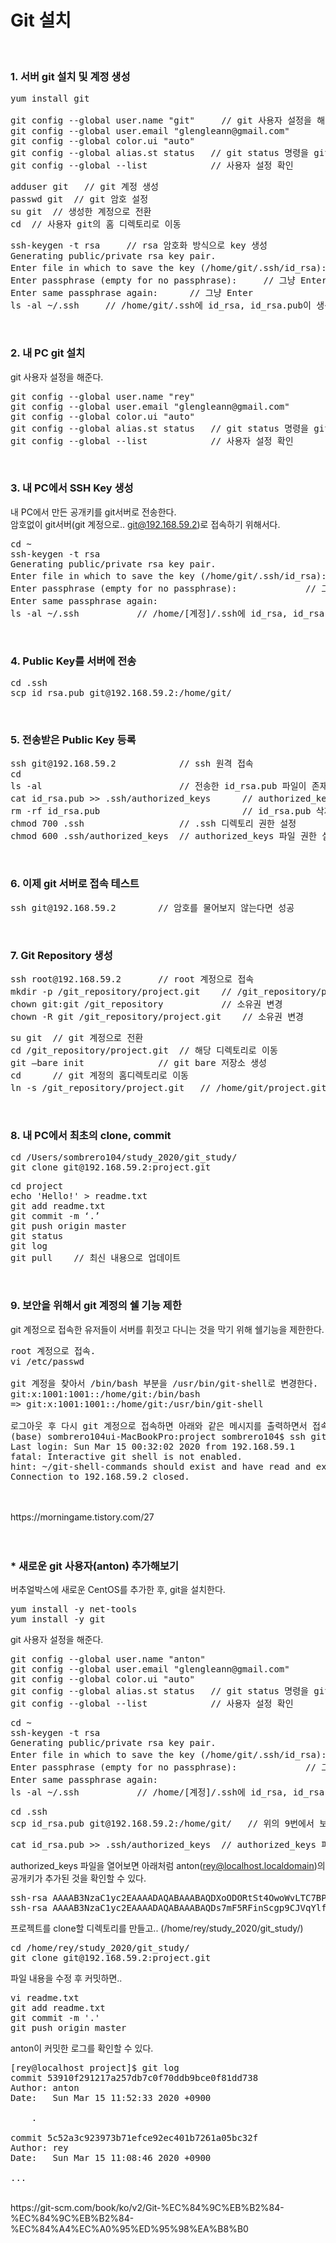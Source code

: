 # Git 설치
<br/>

### 1. 서버 git 설치 및 계정 생성
<pre>
yum install git

git config --global user.name "git"     // git 사용자 설정을 해준다.
git config --global user.email "glengleann@gmail.com"
git config --global color.ui "auto"
git config --global alias.st status   // git status 명령을 git st로 사용할 수 있게 할 수 있다.
git config --global --list            // 사용자 설정 확인
</pre>
</pre>
<pre>
adduser git   // git 계정 생성
passwd git	// git 암호 설정
su git  // 생성한 계정으로 전환
cd  // 사용자 git의 홈 디렉토리로 이동
</pre>
<pre>
ssh-keygen -t rsa     // rsa 암호화 방식으로 key 생성
Generating public/private rsa key pair.
Enter file in which to save the key (/home/git/.ssh/id_rsa):	// 그냥 Enter
Enter passphrase (empty for no passphrase):     // 그냥 Enter
Enter same passphrase again:      // 그냥 Enter
ls -al ~/.ssh     // /home/git/.ssh에 id_rsa, id_rsa.pub이 생성되었는지 확인
</pre><br/>

### 2. 내 PC git 설치
git 사용자 설정을 해준다.
<pre>
git config --global user.name "rey"
git config --global user.email "glengleann@gmail.com"
git config --global color.ui "auto"
git config --global alias.st status   // git status 명령을 git st로 사용할 수 있게 할 수 있다.
git config --global --list            // 사용자 설정 확인
</pre><br/>

### 3. 내 PC에서 SSH Key 생성
내 PC에서 만든 공개키를 git서버로 전송한다. <br/>
암호없이 git서버(git 계정으로.. git@192.168.59.2)로 접속하기 위해서다. <br/>
<pre>
cd ~
ssh-keygen -t rsa
Generating public/private rsa key pair.
Enter file in which to save the key (/home/git/.ssh/id_rsa):	// 그냥 Enter
Enter passphrase (empty for no passphrase):				// 그냥 Enter
Enter same passphrase again:								// 그냥 Enter
ls -al ~/.ssh			// /home/[계정]/.ssh에 id_rsa, id_rsa.pub이 생성되었는지 확인
</pre><br/>

### 4. Public Key를 서버에 전송
<pre>
cd .ssh
scp id_rsa.pub git@192.168.59.2:/home/git/
</pre><br/>

### 5. 전송받은 Public Key 등록
<pre>
ssh git@192.168.59.2 			// ssh 원격 접속
cd
ls -al							// 전송한 id_rsa.pub 파일이 존재하는지 확인
cat id_rsa.pub >> .ssh/authorized_keys		// authorized_keys 파일로 저장
rm -rf id_rsa.pub							// id_rsa.pub 삭제
chmod 700 .ssh					// .ssh 디렉토리 권한 설정
chmod 600 .ssh/authorized_keys	// authorized_keys 파일 권한 설정
</pre><br/>

### 6. 이제 git 서버로 접속 테스트
<pre>
ssh git@192.168.59.2		// 암호를 물어보지 않는다면 성공
</pre><br/>

### 7. Git Repository 생성
<pre>
ssh root@192.168.59.2		// root 계정으로 접속
mkdir -p /git_repository/project.git	// /git_repository/project.git 디렉토리 생성
chown git:git /git_repository			// 소유권 변경
chown -R git /git_repository/project.git	// 소유권 변경
</pre>
<pre>
su git	// git 계정으로 전환
cd /git_repository/project.git	// 해당 디렉토리로 이동
git —bare init				// git bare 저장소 생성
cd		// git 계정의 홈디렉토리로 이동
ln -s /git_repository/project.git	// /home/git/project.git 심볼릭 링크 생성(project.git -> /git-repository/project.git)
</pre><br/>

### 8. 내 PC에서 최초의 clone, commit
<pre>
cd /Users/sombrero104/study_2020/git_study/
git clone git@192.168.59.2:project.git
</pre>
<pre>
cd project
echo 'Hello!' > readme.txt
git add readme.txt
git commit -m ‘.’
git push origin master
git status
git log
git pull	// 최신 내용으로 업데이트
</pre><br/>

### 9. 보안을 위해서 git 계정의 쉘 기능 제한
git 계정으로 접속한 유저들이 서버를 휘젓고 다니는 것을 막기 위해 쉘기능을 제한한다. <br/>
<pre>
root 계정으로 접속.
vi /etc/passwd

git 계정을 찾아서 /bin/bash 부분을 /usr/bin/git-shell로 변경한다.
git:x:1001:1001::/home/git:/bin/bash
=> git:x:1001:1001::/home/git:/usr/bin/git-shell

로그아웃 후 다시 git 계정으로 접속하면 아래와 같은 메시지를 출력하면서 접속이 제한된다.
(base) sombrero104ui-MacBookPro:project sombrero104$ ssh git@192.168.59.2
Last login: Sun Mar 15 00:32:02 2020 from 192.168.59.1
fatal: Interactive git shell is not enabled.
hint: ~/git-shell-commands should exist and have read and execute access.
Connection to 192.168.59.2 closed.
</pre><br/>

<br/>
https://morningame.tistory.com/27 <br/>
<br/><br/>


### * 새로운 git 사용자(anton) 추가해보기

버추얼박스에 새로운 CentOS를 추가한 후, git을 설치한다.<br/>
<pre>
yum install -y net-tools
yum install -y git
</pre>
git 사용자 설정을 해준다.
<pre>
git config --global user.name "anton"
git config --global user.email "glengleann@gmail.com"
git config --global color.ui "auto"
git config --global alias.st status   // git status 명령을 git st로 사용할 수 있게 할 수 있다.
git config --global --list            // 사용자 설정 확인
</pre>
<pre>
cd ~
ssh-keygen -t rsa
Generating public/private rsa key pair.
Enter file in which to save the key (/home/git/.ssh/id_rsa):	// 그냥 Enter
Enter passphrase (empty for no passphrase):				// 그냥 Enter
Enter same passphrase again:								// 그냥 Enter
ls -al ~/.ssh			// /home/[계정]/.ssh에 id_rsa, id_rsa.pub이 생성되었는지 확인
</pre>
<pre>
cd .ssh
scp id_rsa.pub git@192.168.59.2:/home/git/   // 위의 9번에서 보안을 위해 제한했던 쉘 기능을 다시 잠깐 풀어줘야 한다.
</pre>
<pre>
cat id_rsa.pub >> .ssh/authorized_keys  // authorized_keys 파일에 anton의 공개키를 추가한다.
</pre>
authorized_keys 파일을 열어보면 아래처럼 anton(rey@localhost.localdomain)의 공개키가 추가된 것을 확인할 수 있다.
<pre>
ssh-rsa AAAAB3NzaC1yc2EAAAADAQABAAABAQDXoODORtSt4OwoWvLTC7BPfkaVHb0A3/MIcLfajtZ6YVP5TweEvmzZCh2YN7/oif2WP09c65ljaC1QkcZAMwgenQZ6sEYTHsh/Qp+/cEXBPIHxWMlf/FKxZnO/B6Vrishtf2d4sfOZc1QGUQmz/mhCRD/aBqS5lt4HEG5WMEhT8I5Bojw5FD37rGNAXafaAzs9UGOdJIvn9PAEqlZUH0aAGCMMfj+Jz7g0quZcKf7/HhtWlMBMXv2BZmT+LwEd/aIGtJ+2C/Ggaf0WkQi3AbHKs4TfwpEnkj2U1EibGfdMOWoe4cnpbF0RJjxXCcPMGcIzulEIFSf6p3S/E02upJp7 sombrero104@sombrero104ui-MacBookPro.local
ssh-rsa AAAAB3NzaC1yc2EAAAADAQABAAABAQDs7mF5RFinScgp9CJVqYlfDFFx8pLPHy0/iF0dNqfzYR0aGyFBWgOCqNsGP1DPWfPtoGgCxWK10Zn8Mytn/jHjY5YibZBcgGX+muSynER1whwpia7sBDkVopV4QwlLWwFJFNEr+fma0cprAPskISb2KZZiKxsMlKRLP9QOg1+50VAnEKzhCiuFCoeIu9jgybVQ5we0euO4QPLXvsfcqBC0TzZM3nbzSMMB7d5hoIvkAatte747/Z5/3bbfYhDBbA9CTyC77ZIviiTBfJZ95yaf1te6HwpmvT5SzcQYNB+A2sID9KccLQQY9nS4YyA5au78oHwx/aveT0zGqNgDyrqd rey@localhost.localdomain
</pre>
프로젝트를 clone할 디렉토리를 만들고.. (/home/rey/study_2020/git_study/) <br/>
<pre>
cd /home/rey/study_2020/git_study/
git clone git@192.168.59.2:project.git
</pre>
파일 내용을 수정 후 커밋하면..
<pre>
vi readme.txt
git add readme.txt
git commit -m '.'
git push origin master
</pre>
anton이 커밋한 로그를 확인할 수 있다.
<pre>
[rey@localhost project]$ git log
commit 53910f291217a257db7c0f70ddb9bce0f81dd738
Author: anton <glengleann@gmail.com>
Date:   Sun Mar 15 11:52:33 2020 +0900

    .

commit 5c52a3c923973b71efce92ec401b7261a05bc32f
Author: rey <glengleann@gmail.com>
Date:   Sun Mar 15 11:08:46 2020 +0900

...
</pre>

<br/>
https://git-scm.com/book/ko/v2/Git-%EC%84%9C%EB%B2%84-%EC%84%9C%EB%B2%84-%EC%84%A4%EC%A0%95%ED%95%98%EA%B8%B0 <br/>
<br/><br/>





